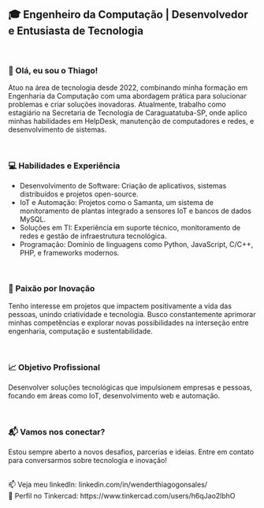 <h2>🎓 Engenheiro da Computação | Desenvolvedor e Entusiasta de Tecnologia</h2>
<br>
<h3>👋 Olá, eu sou o Thiago!</h3>
<p>Atuo na área de tecnologia desde 2022, combinando minha formação em Engenharia da Computação com uma abordagem prática para solucionar problemas e criar soluções inovadoras. Atualmente, trabalho como estagiário na Secretaria de Tecnologia de Caraguatatuba-SP, onde aplico minhas habilidades em HelpDesk, manutenção de computadores e redes, e desenvolvimento de sistemas.</p>
<br>
<h3>💻 Habilidades e Experiência</h3>
<ul>
  <li>Desenvolvimento de Software: Criação de aplicativos, sistemas distribuídos e projetos open-source.</li>
  <li>IoT e Automação: Projetos como o Samanta, um sistema de monitoramento de plantas integrado a sensores IoT e bancos de dados MySQL.</li>
  <li>Soluções em TI: Experiência em suporte técnico, monitoramento de redes e gestão de infraestrutura tecnológica.</li>
  <li>Programação: Domínio de linguagens como Python, JavaScript, C/C++, PHP, e frameworks modernos.</li>
</ul>
<br>
<h3>🌱 Paixão por Inovação</h3>
<p>Tenho interesse em projetos que impactem positivamente a vida das pessoas, unindo criatividade e tecnologia. Busco constantemente aprimorar minhas competências e explorar novas possibilidades na interseção entre engenharia, computação e sustentabilidade.</p>
<br>
<h3>📈 Objetivo Profissional</h3>
<p>Desenvolver soluções tecnológicas que impulsionem empresas e pessoas, focando em áreas como IoT, desenvolvimento web e automação.</p>
<br>
<h3>📬 Vamos nos conectar?</h3>
Estou sempre aberto a novos desafios, parcerias e ideias. Entre em contato para conversarmos sobre tecnologia e inovação!</p>
<br>
📫 Veja meu linkedIn: linkedin.com/in/wenderthiagogonsales/
<br>
🚀 Perfil no Tinkercad: https://www.tinkercad.com/users/h6qJao2lbhO

<!---
WenderG/WenderG is a ✨ special ✨ repository because its `README.md` (this file) appears on your GitHub profile.
You can click the Preview link to take a look at your changes.
--->
